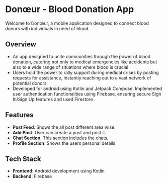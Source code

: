 # Donœur - Blood Donation App

Welcome to Donœur, a mobile application designed to connect blood donors with individuals in need of blood.

## Overview

- An app designed to unite communities through the power of blood donation, catering not only to medical
emergencies like accidents but also to a wide range of situations where blood is crucial
- Users hold the power to rally support during medical crises by posting requests for assistance, instantly
reaching out to a vast network of potential donors.
- Developed for android using Kotlin and Jetpack Compose. Implemented user authentication functionalities
using Firebase, ensuring secure Sign In/Sign Up features and used Firestore .

## Features

- **Post Feed**: Shows the all post different area wise.
- **Add Post**: User can create a post and post it.
- **Chat Section**: This section includes the chats.
- **Profile Section**: Shows the users personal details.

## Tech Stack

- **Frontend**: Android development using Kotlin
- **Backend**: Firebase

